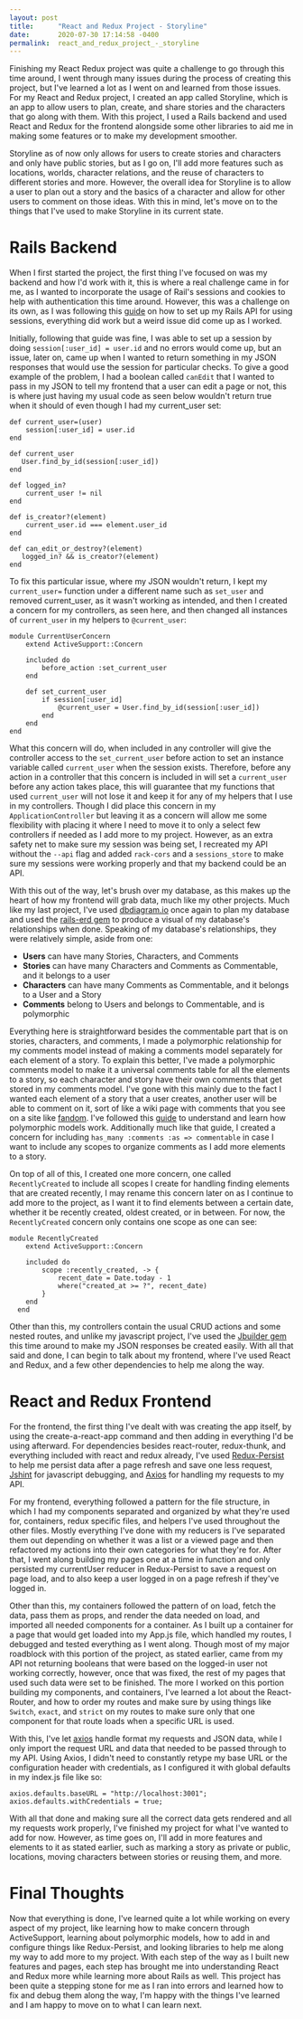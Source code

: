 ```yaml
---
layout: post
title:      "React and Redux Project - Storyline"
date:       2020-07-30 17:14:58 -0400
permalink:  react_and_redux_project_-_storyline
---
```



Finishing my React Redux project was quite a challenge to go through this time around, I went through many issues during the process of creating this project, but I've learned a lot as I went on and learned from those issues. For my React and Redux project, I created an app called Storyline, which is an app to allow users to plan, create, and share stories and the characters that go along with them. With this project, I used a Rails backend and used React and Redux for the frontend alongside some other libraries to aid me in making some features or to make my development smoother.

Storyline as of now only allows for users to create stories and characters and only have public stories, but as I go on, I'll add more features such as locations, worlds, character relations, and the reuse of characters to different stories and more.  However, the overall idea for Storyline is to allow a user to plan out a story and the basics of a character and allow for other users to comment on those ideas. With this in mind, let's move on to the things that I've used to make Storyline in its current state.

# Rails Backend
When I first started the project, the first thing I've focused on was my backend and how I'd work with it, this is where a real challenge came in for me, as I wanted to incorporate the usage of Rail's sessions and cookies to help with authentication this time around. However, this was a challenge on its own, as I was following this [guide](https://pragmaticstudio.com/tutorials/rails-session-cookies-for-api-authentication) on how to set up my Rails API for using sessions, everything did work but a weird issue did come up as I worked.

Initially, following that guide was fine, I was able to set up a session by doing `session[:user_id] = user.id` and no errors would come up, but an issue, later on, came up when I wanted to return something in my JSON responses that would use the session for particular checks. To give a good example of the problem, I had a boolean called `canEdit` that I wanted to pass in my JSON to tell my frontend that a user can edit a page or not, this is where just having my usual code as seen below wouldn't return true when it should of even though I had my current_user set:

```
def current_user=(user)
    session[:user_id] = user.id
end

def current_user
   User.find_by_id(session[:user_id])
end

def logged_in?
    current_user != nil
end 

def is_creator?(element)
    current_user.id === element.user_id 
end

def can_edit_or_destroy?(element)
   logged_in? && is_creator?(element)
end
```

To fix this particular issue, where my JSON wouldn't return, I kept my `current_user=` function under a different name such as `set_user` and removed current_user, as it wasn't working as intended, and then I created a concern for my controllers, as seen here, and then changed all instances of `current_user` in my helpers to `@current_user`:

```
module CurrentUserConcern
    extend ActiveSupport::Concern 

    included do 
        before_action :set_current_user
    end 

    def set_current_user
        if session[:user_id]
            @current_user = User.find_by_id(session[:user_id])
        end 
    end 
end
```

What this concern will do, when included in any controller will give the controller access to the `set_current_user` before action to set an instance variable called `current_user` when the session exists. Therefore, before any action in a controller that this concern is included in will set a `current_user` before any action takes place, this will guarantee that my functions that used `current_user` will not lose it and keep it for any of my helpers that I use in my controllers. Though I did place this concern in my `ApplicationController` but leaving it as a concern will allow me some flexibility with placing it where I need to move it to only a select few controllers if needed as I add more to my project. However, as an extra safety net to make sure my session was being set, I recreated my API without the `--api` flag and added `rack-cors` and a `sessions_store` to make sure my sessions were working properly and that my backend could be an API.

With this out of the way, let's brush over my database, as this makes up the heart of how my frontend will grab data, much like my other projects. Much like my last project, I've used [dbdiagram.io](https://dbdiagram.io/home) once again to plan my database and used the [rails-erd gem](https://github.com/voormedia/rails-erd) to produce a visual of my database's relationships when done. Speaking of my database's relationships, they were relatively simple, aside from one:

* **Users** can have many Stories, Characters, and Comments
* **Stories** can have many Characters and Comments as Commentable, and it belongs to a user
* **Characters** can have many Comments as Commentable, and it belongs to a User and a Story
* **Comments** belong to Users and belongs to Commentable, and is polymorphic

Everything here is straightforward besides the commentable part that is on stories, characters, and comments, I made a polymorphic relationship for my comments model instead of making a comments model separately for each element of a story. To explain this better, I've made a polymorphic comments model to make it a universal comments table for all the elements to a story, so each character and story have their own comments that get stored in my comments model. I've gone with this mainly due to the fact I wanted each element of a story that a user creates, another user will be able to comment on it, sort of like a wiki page with comments that you see on a site like [fandom](https://www.fandom.com/). I've followed this [guide](https://semaphoreci.com/blog/2017/08/16/polymorphic-associations-in-rails.html) to understand and learn how polymorphic models work. Additionally much like that guide, I created a concern for including  `has_many :comments :as => commentable` in case I want to include any scopes to organize comments as I add more elements to a story. 

On top of all of this, I created one more concern, one called `RecentlyCreated` to include all scopes I create for handling finding elements that are created recently, I may rename this concern later on as I continue to add more to the project, as I want it to find elements between a certain date, whether it be recently created, oldest created, or in between. For now, the `RecentlyCreated` concern only contains one scope as one can see:

```
module RecentlyCreated
    extend ActiveSupport::Concern
  
    included do
        scope :recently_created, -> {
            recent_date = Date.today - 1
            where("created_at >= ?", recent_date)
        }
    end
  end
```

Other than this, my controllers contain the usual CRUD actions and some nested routes, and unlike my javascript project, I've used the [Jbuilder gem](https://github.com/rails/jbuilder) this time around to make my JSON responses be created easily. With all that said and done, I can begin to talk about my frontend, where I've used React and Redux, and a few other dependencies to help me along the way.

# React and Redux Frontend
For the frontend, the first thing I've dealt with was creating the app itself, by using the create-a-react-app command and then adding in everything I'd be using afterward. For dependencies besides react-router, redux-thunk, and everything included with react and redux already, I've used [Redux-Persist](https://github.com/rt2zz/redux-persist) to help me persist data after a page refresh and save one less request, [Jshint](https://github.com/jshint/jshint/) for javascript debugging, and [Axios](https://github.com/axios/axios) for handling my requests to my API.

For my frontend, everything followed a pattern for the file structure, in which I had my components separated and organized by what they're used for, containers, redux specific files, and helpers I've used throughout the other files. Mostly everything I've done with my reducers is I've separated them out depending on whether it was a list or a viewed page and then refactored my actions into their own categories for what they're for. After that, I went along building my pages one at a time in function and only persisted my currentUser reducer in Redux-Persist to save a request on page load, and to also keep a user logged in on a page refresh if they've logged in.

Other than this, my containers followed the pattern of on load, fetch the data, pass them as props, and render the data needed on load, and imported all needed components for a container. As I built up a container for a page that would get loaded into my App.js file, which handled my routes, I debugged and tested everything as I went along. Though most of my major roadblock with this portion of the project, as stated earlier, came from my API not returning booleans that were based on the logged-in user not working correctly, however, once that was fixed, the rest of my pages that used such data were set to be finished. The more I worked on this portion building my components, and containers, I've learned a lot about the React-Router, and how to order my routes and make sure by using things like `Switch`, `exact`, and `strict` on my routes to make sure only that one component for that route loads when a specific URL is used.

With this, I've let [axios](https://github.com/axios/axios) handle format my requests and JSON data, while I only import the request URL and data that needed to be passed through to my API. Using Axios, I didn't need to constantly retype my base URL or the configuration header with credentials, as I configured it with global defaults in my index.js file like so:

```
axios.defaults.baseURL = "http://localhost:3001";
axios.defaults.withCredentials = true;
```

With all that done and making sure all the correct data gets rendered and all my requests work properly, I've finished my project for what I've wanted to add for now. However, as time goes on, I'll add in more features and elements to it as stated earlier, such as marking a story as private or public, locations, moving characters between stories or reusing them, and more. 

# Final Thoughts
Now that everything is done, I've learned quite a lot while working on every aspect of my project, like learning how to make concern through ActiveSupport, learning about polymorphic models, how to add in and configure things like Redux-Persist, and looking libraries to help me along my way to add more to my project. With each step of the way as I built new features and pages, each step has brought me into understanding React and Redux more while learning more about Rails as well. This project has been quite a stepping stone for me as I ran into errors and learned how to fix and debug them along the way, I'm happy with the things I've learned and I am happy to move on to what I can learn next.










